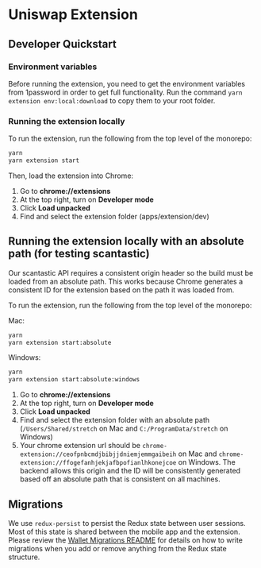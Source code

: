 # Uniswap Extension

## Developer Quickstart

### Environment variables

Before running the extension, you need to get the environment variables from 1password in order to get full functionality. Run the command `yarn extension env:local:download` to copy them to your root folder.

### Running the extension locally

To run the extension, run the following from the top level of the monorepo:

```bash
yarn
yarn extension start
```

Then, load the extension into Chrome:

1. Go to **chrome://extensions**
2. At the top right, turn on **Developer mode**
3. Click **Load unpacked**
4. Find and select the extension folder (apps/extension/dev)

## Running the extension locally with an absolute path (for testing scantastic)

Our scantastic API requires a consistent origin header so the build must be loaded from an absolute path. This works because Chrome generates a consistent ID for the extension based on the path it was loaded from.

To run the extension, run the following from the top level of the monorepo:

Mac:

```bash
yarn
yarn extension start:absolute
```

Windows:

```bash
yarn
yarn extension start:absolute:windows
```

1. Go to **chrome://extensions**
2. At the top right, turn on **Developer mode**
3. Click **Load unpacked**
4. Find and select the extension folder with an absolute path (`/Users/Shared/stretch` on Mac and `C:/ProgramData/stretch` on Windows)
5. Your chrome extension url should be `chrome-extension://ceofpnbcmdjbibjjdniemjemmgaibeih` on Mac and `chrome-extension://ffogefanhjekjafbpofianlhkonejcoe` on Windows. The backend allows this origin and the ID will be consistently generated based off an absolute path that is consistent on all machines.

## Migrations

We use `redux-persist` to persist the Redux state between user sessions. Most of this state is shared between the mobile app and the extension. Please review the [Wallet Migrations README](../../packages/wallet/src/state//README.md) for details on how to write migrations when you add or remove anything from the Redux state structure.
